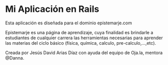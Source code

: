 # Mi Aplicación en Rails

Esta aplicación es diseñada para el dominio epistemarje.com

Epistemarje es una página de aprendizaje, cuya finalidad es brindarle a estudiantes de cualquier carrera las herramientas necesarias para aprender las materias del ciclo básico (física, química, calculo, pre-calculo,...,etc).

Creada por Jesús David Arias Díaz con ayuda del equipo de Oja.la, mentora @Danna.
